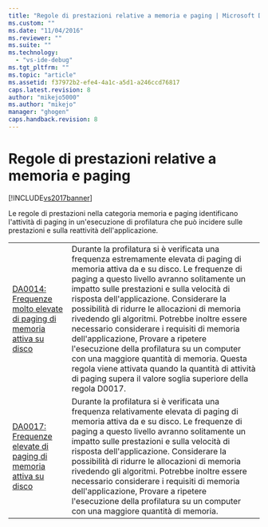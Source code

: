 ```yaml
---
title: "Regole di prestazioni relative a memoria e paging | Microsoft Docs"
ms.custom: ""
ms.date: "11/04/2016"
ms.reviewer: ""
ms.suite: ""
ms.technology: 
  - "vs-ide-debug"
ms.tgt_pltfrm: ""
ms.topic: "article"
ms.assetid: f37972b2-efe4-4a1c-a5d1-a246ccd76817
caps.latest.revision: 8
author: "mikejo5000"
ms.author: "mikejo"
manager: "ghogen"
caps.handback.revision: 8
---
```

# Regole di prestazioni relative a memoria e paging
[!INCLUDE[vs2017banner](../code-quality/includes/vs2017banner.md)]

Le regole di prestazioni nella categoria memoria e paging identificano l'attività di paging in un'esecuzione di profilatura che può incidere sulle prestazioni e sulla reattività dell'applicazione.  
  
|||  
|-|-|  
|[DA0014: Frequenze molto elevate di paging di memoria attiva su disco](../profiling/da0014-extremely-high-rates-of-paging-active-memory-to-disk.md)|Durante la profilatura si è verificata una frequenza estremamente elevata di paging di memoria attiva da e su disco.  Le frequenze di paging a questo livello avranno solitamente un impatto sulle prestazioni e sulla velocità di risposta dell'applicazione.  Considerare la possibilità di ridurre le allocazioni di memoria rivedendo gli algoritmi.  Potrebbe inoltre essere necessario considerare i requisiti di memoria dell'applicazione,  Provare a ripetere l'esecuzione della profilatura su un computer con una maggiore quantità di memoria.  Questa regola viene attivata quando la quantità di attività di paging supera il valore soglia superiore della regola D0017.|  
|[DA0017: Frequenze elevate di paging di memoria attiva su disco](../profiling/da0017-high-rates-of-paging-active-memory-to-disk.md)|Durante la profilatura si è verificata una frequenza relativamente elevata di paging di memoria attiva da e su disco.  Le frequenze di paging a questo livello avranno solitamente un impatto sulle prestazioni e sulla velocità di risposta dell'applicazione.  Considerare la possibilità di ridurre le allocazioni di memoria rivedendo gli algoritmi.  Potrebbe inoltre essere necessario considerare i requisiti di memoria dell'applicazione,  Provare a ripetere l'esecuzione della profilatura su un computer con una maggiore quantità di memoria.|